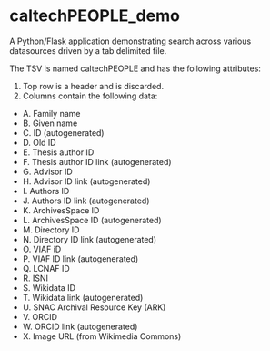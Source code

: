 # caltechPEOPLE_demo

A Python/Flask application demonstrating search across various datasources driven by a tab delimited file.

The TSV is named caltechPEOPLE and has the following attributes:

1. Top row is a header and is discarded.
2. Columns contain the following data:
  * A. Family name
  * B. Given name
  * C. ID (autogenerated)
  * D. Old ID
  * E. Thesis author ID
  * F. Thesis author ID link (autogenerated)
  * G. Advisor ID
  * H. Advisor ID link (autogenerated)
  * I. Authors ID
  * J. Authors ID link (autogenerated)
  * K. ArchivesSpace ID
  * L. ArchivesSpace ID (autogenerated)
  * M. Directory ID
  * N. Directory ID link (autogenerated)
  * O. VIAF iD
  * P. VIAF ID link (autogenerated)
  * Q. LCNAF ID
  * R. ISNI
  * S. Wikidata ID
  * T. Wikidata link (autogenerated)
  * U. SNAC Archival Resource Key (ARK)
  * V. ORCID
  * W. ORCID link (autogenerated)
  * X. Image URL (from Wikimedia Commons)
